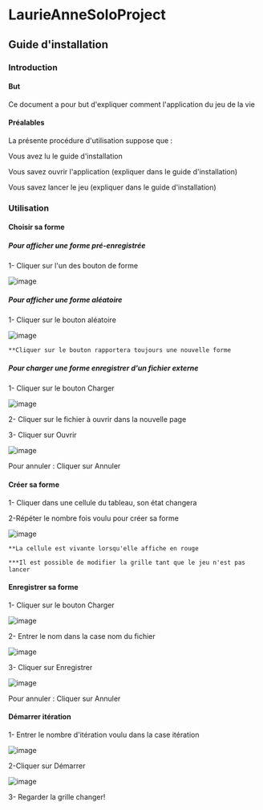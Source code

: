 # LaurieAnneSoloProject

## Guide d'installation

### Introduction 

#### But 

Ce document a pour but d'expliquer comment l'application du jeu de la vie

#### Préalables
La présente procédure d'utilisation suppose que :

  Vous avez lu le guide d'installation
  
  Vous savez ouvrir l'application (expliquer dans le guide d'installation)
  
  Vous savez lancer le jeu (expliquer dans le guide d'installation)
  

### Utilisation

#### Choisir sa forme

##### Pour afficher une forme pré-enregistrée

1- Cliquer sur l'un des bouton de forme 

![image](https://github.com/kwidz/LaurieAnneSoloProject/blob/main/What/Photo/Configuration%20Forme.PNG)
        
##### Pour  afficher une forme aléatoire

1- Cliquer sur le bouton aléatoire

![image](https://github.com/kwidz/LaurieAnneSoloProject/blob/main/What/Photo/Configuration%20Al%C3%A9atoire.PNG)

    **Cliquer sur le bouton rapportera toujours une nouvelle forme
 
##### Pour charger une forme enregistrer d'un fichier externe

1- Cliquer sur le bouton Charger

![image](https://github.com/kwidz/LaurieAnneSoloProject/blob/main/What/Photo/Configuration%20Charger.PNG)

2- Cliquer sur le fichier à ouvrir dans la nouvelle page

3- Cliquer sur Ouvrir

![image](https://github.com/kwidz/LaurieAnneSoloProject/blob/main/What/Photo/ChargerFichier.png)

  Pour annuler : Cliquer sur Annuler
 
 #### Créer sa forme
 
 1- Cliquer dans une cellule du tableau, son état changera
 
 2-Répéter le nombre fois voulu pour créer sa forme
 
 ![image](https://github.com/kwidz/LaurieAnneSoloProject/blob/main/What/Photo/JeuComplet.PNG)
 
    **La cellule est vivante lorsqu'elle affiche en rouge
    
    ***Il est possible de modifier la grille tant que le jeu n'est pas lancer


 #### Enregistrer sa forme
 
 1- Cliquer sur le bouton Charger

![image](https://github.com/kwidz/LaurieAnneSoloProject/blob/main/What/Photo/Configuration%20Enregistrer.PNG)

2- Entrer le nom dans la case nom du fichier

![image](https://github.com/kwidz/LaurieAnneSoloProject/blob/main/What/Photo/EnregistrerEntrer.PNG)

3- Cliquer sur Enregistrer

![image](https://github.com/kwidz/LaurieAnneSoloProject/blob/main/What/Photo/Enregistrer.PNG)

  Pour annuler : Cliquer sur Annuler
  
#### Démarrer itération

1- Entrer le nombre d'itération voulu dans la case itération

![image](https://github.com/kwidz/LaurieAnneSoloProject/blob/main/What/Photo/Iteration.PNG)

2-Cliquer sur Démarrer

![image](https://github.com/kwidz/LaurieAnneSoloProject/blob/main/What/Photo/Demarrer.PNG)

3- Regarder la grille changer! 
